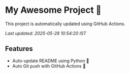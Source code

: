 # My Awesome Project 🚀

This project is automatically updated using GitHub Actions.

_Last updated: 2025-05-28 10:54:20 IST_

## Features
- Auto-update README using Python 🐍
- Auto Git push with GitHub Actions 🤖
